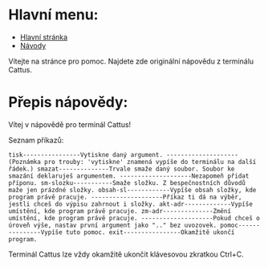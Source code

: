 # Hlavní menu:
* [Hlavní stránka](./index.html)
* [Návody](./návody.html)


Vítejte na stránce pro pomoc.
Najdete zde originální nápovědu z terminálu Cattus.

# Přepis nápovědy:
Vítej v nápovědě pro terminál Cattus!
    
Seznam příkazů:

`
tisk----------------Vytiskne daný argument.
--------------------(Poznámka pro trouby: 'vytiskne' znamená vypíše do terminálu na další řádek.)
smazat--------------Trvale smaže daný soubor. Soubor ke smazání deklaruješ argumentem.
--------------------Nezapomeň přidat příponu.
sm-slozku-----------Smaže složku. Z bespečnostních důvodů maže jen prázdné složky.
obsah-sl------------Vypíše obsah složky, kde program právě pracuje.
--------------------Příkaz ti dá na výběr, jestli chceš do výpisu zahrnout i složky.
akt-adr-------------Vypíše umístění, kde program právě pracuje.
zm-adr--------------Změní umístění, kde program právě pracuje.
--------------------Pokud chceš o úroveň výše, nastav první argument jako ".." bez uvozovek.
pomoc---------------Vypíše tuto pomoc.
exit----------------Okamžitě ukončí program.
`

Terminál Cattus lze vždy okamžitě ukončit klávesovou zkratkou Ctrl+C.
